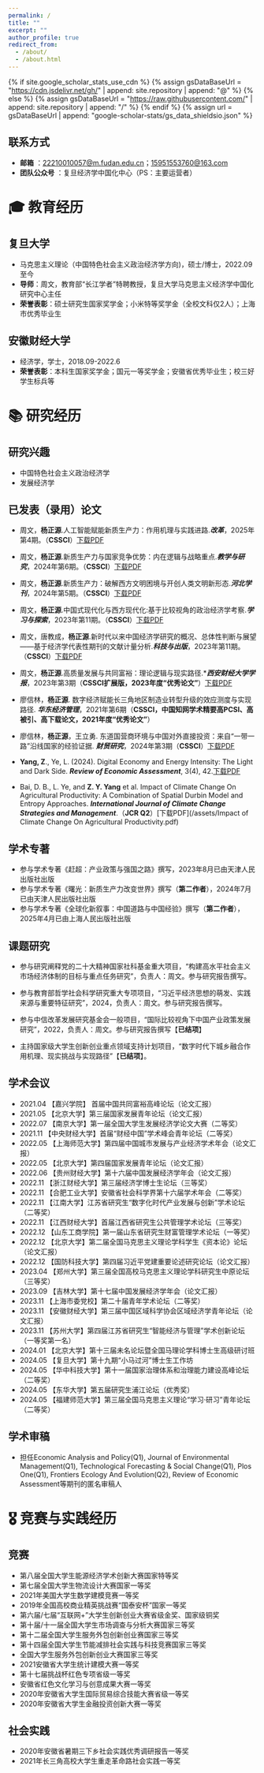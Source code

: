 ```yaml
---
permalink: /
title: ""
excerpt: ""
author_profile: true
redirect_from: 
  - /about/
  - /about.html
---
```


{% if site.google_scholar_stats_use_cdn %}
{% assign gsDataBaseUrl = "https://cdn.jsdelivr.net/gh/" | append: site.repository | append: "@" %}
{% else %}
{% assign gsDataBaseUrl = "https://raw.githubusercontent.com/" | append: site.repository | append: "/" %}
{% endif %}
{% assign url = gsDataBaseUrl | append: "google-scholar-stats/gs_data_shieldsio.json" %}


<span class='anchor' id='about-me'></span>

## 联系方式
- **邮箱** ：22210010057@m.fudan.edu.cn；15951553760@163.com<br>
- **团队公众号** ：复旦经济学中国化中心（PS：主要运营者）<br>
  
# 🎓 教育经历

## 复旦大学
- 马克思主义理论（中国特色社会主义政治经济学方向)，硕士/博士，2022.09至今
- **导师**：周文，教育部“长江学者”特聘教授，复旦大学马克思主义经济学中国化研究中心主任
- **荣誉表彰**：硕士研究生国家奖学金；小米特等奖学金（全校文科仅2人）；上海市优秀毕业生

## 安徽财经大学
- 经济学，学士，2018.09-2022.6
- **荣誉表彰**：本科生国家奖学金；国元一等奖学金；安徽省优秀毕业生；校三好学生标兵等

# 📚 研究经历

## 研究兴趣
- 中国特色社会主义政治经济学
- 发展经济学

## 已发表（录用）论文
- 周文，**杨正源**.人工智能赋能新质生产力：作用机理与实践进路.***改革***，2025年第4期。（**CSSCI**）[下载PDF](/assets/人工智能赋能新质生产力：作用机理与实践进路_周文.pdf)<br>

- 周文，**杨正源**.新质生产力与国家竞争优势：内在逻辑与战略重点.***教学与研究***，2024年第6期。（**CSSCI**）[下载PDF](/assets/新质生产力与国家竞争优势.pdf)<br>

- 周文，**杨正源**.新质生产力：破解西方文明困境与开创人类文明新形态.***河北学刊***，2024年第5期。（**CSSCI**）[下载PDF](/assets/新质生产力：破解西方文明困境与开创人类文明新形态.pdf)<br>

- 周文，**杨正源**.中国式现代化与西方现代化:基于比较视角的政治经济学考察.***学习与探索***，2023年第11期。（**CSSCI**）[下载PDF](/assets/中国式现代化与西方现代化：基于比较视角的政治经济学考察.pdf)<br>

- 周文，唐教成，**杨正源**.新时代以来中国经济学研究的概况、总体性判断与展望——基于经济学代表性期刊的文献计量分析.***科技与出版***，2023年第11期。（**CSSCI**）[下载PDF](/assets/新时代以来中国经济学研究的概况、总体性判断与展望.pdf)<br>

- 周文，**杨正源**.高质量发展与共同富裕：理论逻辑与现实路径.****西安财经大学学报***，2023年第3期（**CSSCI扩展版，2023年度“优秀论文”**）[下载PDF](/assets/西安财经大学学报.高质量发展与共同富裕：理论逻辑和现实路径.pdf)<br>

- 廖信林，**杨正源**. 数字经济赋能长三角地区制造业转型升级的效应测度与实现路径. ***华东经济管理***，2021年第6期（**CSSCI，中国知网学术精要高PCSI、高被引、高下载论文，2021年度“优秀论文”**）<br>

- 廖信林，**杨正源**，王立勇. 东道国营商环境与中国对外直接投资：来自“一带一路”沿线国家的经验证据. ***财贸研究***，2024年第3期（**CSSCI**）[下载PDF](/assets/东道国营商环境与中国对外直...带一路”沿线国家的经验证据_廖信林.pdf)<br>

- **Yang, Z**., Ye, L. (2024). Digital Economy and Energy Intensity: The Light and Dark Side. ***Review of Economic Assessment***, 3(4), 42.[下载PDF](/assets/REA-03040042.pdf)<br>

- Bai, D. B., L. Ye, and **Z. Y. Yang** et al. Impact of Climate Change On Agricultural Productivity: A Combination of Spatial Durbin Model and Entropy Approaches. ***International Journal of Climate Change Strategies and Management***.（**JCR Q2**）[下载PDF](/assets/Impact of Climate Change On Agricultural Productivity.pdf)<br>

## 学术专著
- 参与学术专著《赶超：产业政策与强国之路》撰写，2023年8月已由天津人民出版社出版<br>
- 参与学术专著《曙光：新质生产力改变世界》撰写（**第二作者**），2024年7月已由天津人民出版社出版<br>
- 参与学术专著《全球化新叙事：中国道路与中国经验》撰写（**第二作者**），2025年4月已由上海人民出版社出版<br>

## 课题研究
- 参与研究阐释党的二十大精神国家社科基金重大项目，“构建高水平社会主义市场经济体制的目标与重点任务研究”，负责人：周文。参与研究报告撰写。<br>
  
- 参与教育部哲学社会科学研究重大专项项目，“习近平经济思想的萌发、实践来源与重要特征研究”，2024，负责人：周文。参与研究报告撰写。<br>

- 参与中信改革发展研究基金会一般项目，“国际比较视角下中国产业政策发展研究”，2022，负责人：周文。参与研究报告撰写【**已结项**】 <br>

- 主持国家级大学生创新创业重点领域支持计划项目，“数字时代下城乡融合作用机理、现实挑战与实现路径”【**已结项**】。<br>

## 学术会议
-  2021.04 【嘉兴学院】 首届中国共同富裕高峰论坛（论文汇报）<br>
-  2021.05 【北京大学】第三届国家发展青年论坛（论文汇报）<br>
-  2022.07 【南京大学】第一届全国大学生发展经济学论文大赛（二等奖）<br>
-  2021.11 【中央财经大学】首届“财经中国”学术峰会青年论坛（二等奖）<br>
-  2022.05 【上海师范大学】第四届中国城市发展与产业经济学术年会（论文汇报）<br>
-  2022.05 【北京大学】第四届国家发展青年论坛（论文汇报）<br>
-  2022.06 【贵州财经大学】第十六届中国发展经济学年会（论文汇报）<br>
-  2022.11 【浙江财经大学】第三届经济学博士生论坛（三等奖）<br>
-  2022.11 【合肥工业大学】安徽省社会科学界第十六届学术年会（二等奖）<br>
-  2022.11 【江南大学】江苏省研究生“数字化时代产业发展与创新”学术论坛（二等奖）<br>
-  2022.11 【江西财经大学】首届江西省研究生公共管理学术论坛（三等奖）<br>
-  2022.12 【山东工商学院】第一届山东省研究生财富管理学术论坛（一等奖）<br>
-  2022.12 【北京大学】第二届全国马克思主义理论学科学生《资本论》论坛（论文汇报）<br>
-  2022.12 【国防科技大学】第四届习近平党建重要论述研究论坛（论文汇报）<br>
-  2023.04 【郑州大学】第三届全国高校马克思主义理论学科研究生中原论坛（三等奖）<br>
-  2023.09 【吉林大学】第十七届中国发展经济学年会（论文汇报）<br>
-  2023.11 【上海市委党校】第二十届青年学术论坛（二等奖）<br>
-  2023.11 【安徽财经大学】第三届中国区域科学协会区域经济学青年论坛（论文汇报）<br>
-  2023.11 【苏州大学】第四届江苏省研究生“智能经济与管理”学术创新论坛（一等奖第一名）<br>
-  2024.01 【北京大学】第十三届未名论坛暨全国马理论学科博士生高级研讨班<br>
-  2024.05 【复旦大学】第十九期“小马过河”博士生工作坊<br>
-  2024.05 【华中科技大学】第十一届国家治理体系和治理能力建设高峰论坛（二等奖）<br>
-  2024.05 【东华大学】第五届研究生浦江论坛（优秀奖）<br>
-  2024.05 【福建师范大学】第三届全国马克思主义理论“学习·研习”青年论坛（二等奖）<br>


## 学术审稿
-  担任Economic Analysis and Policy(Q1), Journal of Environmental Management(Q1), Technological Forecasting & Social Change(Q1), Plos One(Q1), Frontiers Ecology And Evolution(Q2), Review of Economic Assessment等期刊的匿名审稿人


# 🎖 竞赛与实践经历
## 竞赛
- 第八届全国大学生能源经济学术创新大赛国家特等奖
- 第七届全国大学生物流设计大赛国家一等奖
- 2021年美国大学生数学建模竞赛一等奖
- 2019年全国高校商业精英挑战赛“国泰安杯”国家一等奖
- 第六届/七届“互联网+”大学生创新创业大赛省级金奖、国家级铜奖
- 第十届/十一届全国大学生市场调查与分析大赛国家三等奖
- 第十二届全国大学生服务外包创新创业赛国家三等奖
- 第十四届全国大学生节能减排社会实践与科技竞赛国家三等奖
- 全国大学生服务外包创新创业大赛国家三等奖
- 2021安徽省大学生统计建模大赛一等奖
- 第十七届挑战杯红色专项省级一等奖
- 安徽省红色文化学习与创意成果大赛一等奖
- 2020年安徽省大学生国际贸易综合技能大赛省级一等奖
- 2020年安徽省大学生金融投资创新大赛一等奖

## 社会实践
- 2020年安徽省暑期三下乡社会实践优秀调研报告一等奖
- 2021年长三角高校大学生重走革命路社会实践一等奖













